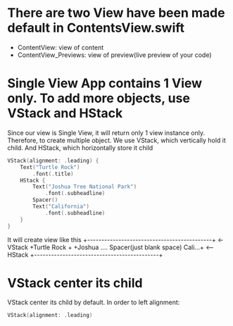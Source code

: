 # There are two View have been made default in ContentsView.swift
- ContentView: view of content
- ContentView_Previews: view of preview(live preview of your code)

# Single View App contains 1 View only. To add more objects, use VStack and HStack

Since our view is Single View, it will return only 1 view instance only. Therefore, to create multiple object. We use VStack, which vertically hold it child. And HStack, which horizontally store it child

```swift
VStack(alignment: .leading) {
    Text("Turtle Rock")
        .font(.title)
    HStack {
        Text("Joshua Tree National Park")
            .font(.subheadline)
        Spacer()
        Text("California")
            .font(.subheadline)
    }
}
```

It will create view like this
+--------------------------------------------+ <-VStack
+Turtle Rock                                 +
+Joshua .... Spacer(just blank space) Cali...+ <--HStack
+--------------------------------------------+

# VStack center its child
VStack center its child by default. In order to left alignment:
```swift
VStack(alignment: .leading)
```